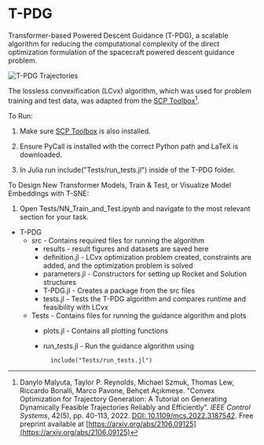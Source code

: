 # T-PDG
Transformer-based Powered Descent Guidance (T-PDG), a scalable algorithm for reducing the computational complexity of the direct optimization formulation of the spacecraft powered descent guidance problem.

![T-PDG Trajectories](https://github.com/jujubriden/T-PDG/blob/main/src/Results/T-PDG%20Trajectory.gif)

The lossless convexification (LCvx) algorithm, which was used for problem training and test data, was adapted from the [SCP Toolbox](https://github.com/UW-ACL/SCPToolbox.jl)[^1].

To Run:

1. Make sure [SCP Toolbox](https://github.com/UW-ACL/SCPToolbox.jl) is also installed.

2. Ensure PyCall is installed with the correct Python path and LaTeX is downloaded.

3. In Julia run include("Tests/run_tests.jl") inside of the T-PDG folder.

To Design New Transformer Models, Train & Test, or Visualize Model Embeddings with T-SNE:

1. Open Tests/NN_Train_and_Test.ipynb and navigate to the most relevant section for your task.

* T-PDG
    * src - Contains required files for running the algorithm
        * results - result figures and datasets are saved here
        * definition.jl - LCvx optimization problem created, constraints are added, and the optimization problem is solved
        * parameters.jl - Constructors for setting up Rocket and Solution structures
        * T-PDG.jl - Creates a package from the src files
        * tests.jl - Tests the T-PDG algorithm and compares runtime and feasibility with LCvx
    * Tests - Contains files for running the guidance algorithm and plots
        * plots.jl - Contains all plotting functions
        * run_tests.jl - Run the guidance algorithm using 
        
                include("Tests/run_tests.jl")

[^1]: Danylo Malyuta, Taylor P. Reynolds, Michael Szmuk, Thomas Lew, Riccardo Bonalli, Marco Pavone, Behçet Açıkmeşe. "Convex Optimization for Trajectory Generation: A Tutorial on Generating Dynamically Feasible Trajectories Reliably and Efficiently". *IEEE Control Systems*, 42(5), pp. 40-113, 2022. [DOI: 10.1109/mcs.2022.3187542](https://doi.org/10.1109/mcs.2022.3187542). Free preprint available at [https://arxiv.org/abs/2106.09125](https://arxiv.org/abs/2106.09125)

